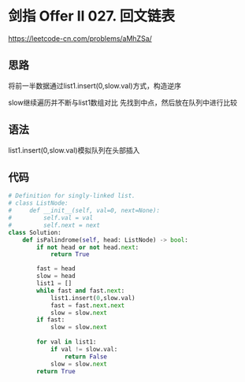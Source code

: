 # 剑指 Offer II 027. 回文链表
https://leetcode-cn.com/problems/aMhZSa/
## 思路
将前一半数据通过list1.insert(0,slow.val)方式，构造逆序

slow继续遍历并不断与list1数组对比
先找到中点，然后放在队列中进行比较
## 语法
list1.insert(0,slow.val)模拟队列在头部插入
## 代码
```python
# Definition for singly-linked list.
# class ListNode:
#     def __init__(self, val=0, next=None):
#         self.val = val
#         self.next = next
class Solution:
    def isPalindrome(self, head: ListNode) -> bool:
        if not head or not head.next:
            return True

        fast = head
        slow = head
        list1 = []
        while fast and fast.next:
            list1.insert(0,slow.val)
            fast = fast.next.next
            slow = slow.next
        if fast:
            slow = slow.next
            
        for val in list1:
            if val != slow.val:
                return False
            slow = slow.next
        return True

        

```

